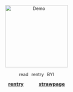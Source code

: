 
⠀


<p align="center">
<a href="https://x.com/XcbQCWTn2ez1bbD/status/1777247400417202316?t=lYhTF7-YJN6ooCRMA08NOg&s=19">
  <img src="https://cdn.discordapp.com/attachments/1062717625764950068/1433326916361916507/Untitled1624_20251030132903.png?ex=69044936&is=6902f7b6&hm=94d2e78691c87b199c3c0c208c09238bef8567b14a21dde0dca02de22cf8fd13&" alt="Demo" width="200">
</a>


<p align="center"> read⠀rentry⠀BYI

  
<p align="center">
  <a href="https://rentry.co/cipherites">𝗿𝗲𝗻𝘁𝗿𝘆</a> ⠀⠀⠀⠀
  <a href="https://cipherites.straw.page/">𝘀𝘁𝗿𝗮𝘄𝗽𝗮𝗴𝗲</a>
</p>
⠀

